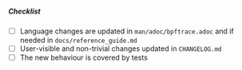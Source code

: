<!--
Please provide a description of your change below this comment.

Then please complete the checklist.

Useful contribution guidelines and tips are in docs/developers.md.
-->

##### Checklist

- [ ] Language changes are updated in `man/adoc/bpftrace.adoc` and if needed in `docs/reference_guide.md`
- [ ] User-visible and non-trivial changes updated in `CHANGELOG.md`
- [ ] The new behaviour is covered by tests
